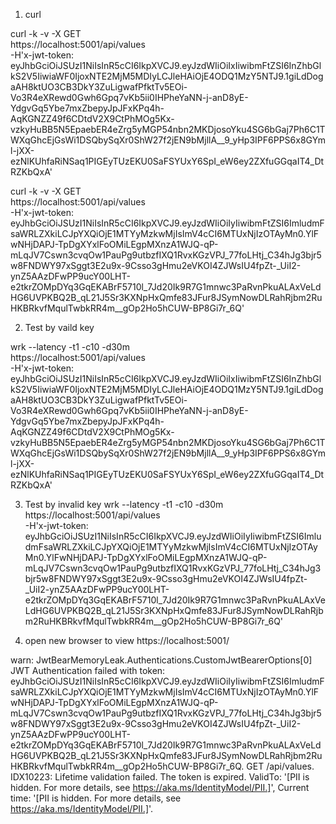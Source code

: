 ﻿1. curl

curl -k -v -X GET \
https://localhost:5001/api/values \
-H'x-jwt-token: eyJhbGciOiJSUzI1NiIsInR5cCI6IkpXVCJ9.eyJzdWIiOiIxIiwibmFtZSI6InZhbGlkS2V5IiwiaWF0IjoxNTE2MjM5MDIyLCJleHAiOjE4ODQ1MzY5NTJ9.1giLdDogaAH8ktUO3CB3DkY3ZuLigwafPfktTv5EOi-Vo3R4eXRewd0Gwh6Gpq7vKb5ii0IHPheYaNN-j-anD8yE-YdgvGq5Ybe7mxZbepyJpJFxKPq4h-AqKGNZZ49f6CDtdV2X9CtPhMOg5Kx-vzkyHuBB5N5EpaebER4eZrg5yMGP54nbn2MKDjosoYku4SG6bGaj7Ph6C1TWXqGhcEjGsWi1DSQbySqXr0ShW27f2jEN9bMjllA__9_yHp3IPF6PPS6x8GYml-jXX-ezNlKUhfaRiNSaq1PIGEyTUzEKU0SaFSYUxY6SpI_eW6ey2ZXfuGGqaIT4_DtRZKbQxA'


curl -k -v -X GET \
https://localhost:5001/api/values \
-H'x-jwt-token: eyJhbGciOiJSUzI1NiIsInR5cCI6IkpXVCJ9.eyJzdWIiOiIyIiwibmFtZSI6ImludmFsaWRLZXkiLCJpYXQiOjE1MTYyMzkwMjIsImV4cCI6MTUxNjIzOTAyMn0.YlFwNHjDAPJ-TpDgXYxlFoOMiLEgpMXnzA1WJQ-qP-mLqJV7Cswn3cvqOw1PauPg9utbzfIXQ1RvxKGzVPJ_77foLHtj_C34hJg3bjr5w8FNDWY97xSggt3E2u9x-9Csso3gHmu2eVKOI4ZJWsIU4fpZt-_UiI2-ynZ5AAzDFwPP9ucY00LHT-e2tkrZOMpDYq3GqEKABrF5710l_7Jd20Ik9R7G1mnwc3PaRvnPkuALAxVeLdHG6UVPKBQ2B_qL21J5Sr3KXNpHxQmfe83JFur8JSymNowDLRahRjbm2RuHKBRkvfMqulTwbkRR4m__gOp2Ho5hCUW-BP8Gi7r_6Q'




2. Test by vaild key

wrk --latency -t1 -c10 -d30m \
https://localhost:5001/api/values \
-H'x-jwt-token: eyJhbGciOiJSUzI1NiIsInR5cCI6IkpXVCJ9.eyJzdWIiOiIxIiwibmFtZSI6InZhbGlkS2V5IiwiaWF0IjoxNTE2MjM5MDIyLCJleHAiOjE4ODQ1MzY5NTJ9.1giLdDogaAH8ktUO3CB3DkY3ZuLigwafPfktTv5EOi-Vo3R4eXRewd0Gwh6Gpq7vKb5ii0IHPheYaNN-j-anD8yE-YdgvGq5Ybe7mxZbepyJpJFxKPq4h-AqKGNZZ49f6CDtdV2X9CtPhMOg5Kx-vzkyHuBB5N5EpaebER4eZrg5yMGP54nbn2MKDjosoYku4SG6bGaj7Ph6C1TWXqGhcEjGsWi1DSQbySqXr0ShW27f2jEN9bMjllA__9_yHp3IPF6PPS6x8GYml-jXX-ezNlKUhfaRiNSaq1PIGEyTUzEKU0SaFSYUxY6SpI_eW6ey2ZXfuGGqaIT4_DtRZKbQxA'

3. Test by invalid key
wrk --latency -t1 -c10 -d30m \
https://localhost:5001/api/values \
-H'x-jwt-token: eyJhbGciOiJSUzI1NiIsInR5cCI6IkpXVCJ9.eyJzdWIiOiIyIiwibmFtZSI6ImludmFsaWRLZXkiLCJpYXQiOjE1MTYyMzkwMjIsImV4cCI6MTUxNjIzOTAyMn0.YlFwNHjDAPJ-TpDgXYxlFoOMiLEgpMXnzA1WJQ-qP-mLqJV7Cswn3cvqOw1PauPg9utbzfIXQ1RvxKGzVPJ_77foLHtj_C34hJg3bjr5w8FNDWY97xSggt3E2u9x-9Csso3gHmu2eVKOI4ZJWsIU4fpZt-_UiI2-ynZ5AAzDFwPP9ucY00LHT-e2tkrZOMpDYq3GqEKABrF5710l_7Jd20Ik9R7G1mnwc3PaRvnPkuALAxVeLdHG6UVPKBQ2B_qL21J5Sr3KXNpHxQmfe83JFur8JSymNowDLRahRjbm2RuHKBRkvfMqulTwbkRR4m__gOp2Ho5hCUW-BP8Gi7r_6Q'


4. open new browser to view https://localhost:5001/



warn: JwtBearMemoryLeak.Authentications.CustomJwtBearerOptions[0]
      JWT Authentication failed with token: eyJhbGciOiJSUzI1NiIsInR5cCI6IkpXVCJ9.eyJzdWIiOiIyIiwibmFtZSI6ImludmFsaWRLZXkiLCJpYXQiOjE1MTYyMzkwMjIsImV4cCI6MTUxNjIzOTAyMn0.YlFwNHjDAPJ-TpDgXYxlFoOMiLEgpMXnzA1WJQ-qP-mLqJV7Cswn3cvqOw1PauPg9utbzfIXQ1RvxKGzVPJ_77foLHtj_C34hJg3bjr5w8FNDWY97xSggt3E2u9x-9Csso3gHmu2eVKOI4ZJWsIU4fpZt-_UiI2-ynZ5AAzDFwPP9ucY00LHT-e2tkrZOMpDYq3GqEKABrF5710l_7Jd20Ik9R7G1mnwc3PaRvnPkuALAxVeLdHG6UVPKBQ2B_qL21J5Sr3KXNpHxQmfe83JFur8JSymNowDLRahRjbm2RuHKBRkvfMqulTwbkRR4m__gOp2Ho5hCUW-BP8Gi7r_6Q. GET /api/values. IDX10223: Lifetime validation failed. The token is expired. ValidTo: '[PII is hidden. For more details, see https://aka.ms/IdentityModel/PII.]', Current time: '[PII is hidden. For more details, see https://aka.ms/IdentityModel/PII.]'.